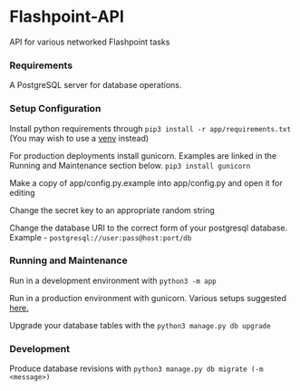 # Flashpoint-API
API for various networked Flashpoint tasks

### Requirements

A PostgreSQL server for database operations.

### Setup Configuration

Install python requirements through `pip3 install -r app/requirements.txt` (You may wish to use a [venv](https://docs.python.org/3/library/venv.html) instead)

For production deployments install gunicorn. Examples are linked in the Running and Maintenance section below. `pip3 install gunicorn`

Make a copy of app/config.py.example into app/config.py and open it for editing

Change the secret key to an appropriate random string

Change the database URI to the correct form of your postgresql database. Example - `postgresql://user:pass@host:port/db`

### Running and Maintenance

Run in a development environment with `python3 -m app`

Run in a production environment with gunicorn. Various setups suggested [here.](https://stackoverflow.com/a/35839360)

Upgrade your database tables with the  `python3 manage.py db upgrade`

### Development

Produce database revisions with `python3 manage.py db migrate (-m <message>)`